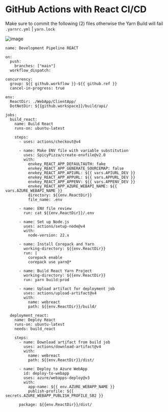 # GitHub Actions with React CI/CD

Make sure to commit the following (2) files otherwise the Yarn Build will fail
```.yarnrc.yml``` |   ```yarn.lock```

![image](https://github.com/user-attachments/assets/a9f1970a-401a-415c-b7ff-428565860daf)


```
name: Development Pipeline REACT

on:
  push:
    branches: ["main"]
  workflow_dispatch:

concurrency:
  group: ${{ github.workflow }}-${{ github.ref }}
  cancel-in-progress: true
  
env:
  ReactDir: ./WebApp/ClientApp/
  DotNetDir: ${{github.workspace}}/build/api/

jobs:
  build_react:
    name: Build React
    runs-on: ubuntu-latest

    steps:
      - uses: actions/checkout@v4
        
      - name: Make ENV file with variable substitution
        uses: SpicyPizza/create-envfile@v2.0
        with:
          envkey_REACT_APP_DEFAULTAUTH: fake
          envkey_REACT_APP_GENERATE_SOURCEMAP: false
          envkey_REACT_APP_APIURL: ${{ vars.APIURL_DEV }}
          envkey_REACT_APP_APPURL: ${{ vars.APPURL_DEV }}
          envkey_REACT_APP_APPENV: ${{ vars.APPENV_DEV }}
          envkey_REACT_APP_AZURE_WEBAPI_NAME: ${{ vars.AZURE_WEBAPI_NAME }}
          directory: ${{env.ReactDir}}
          file_name: .env

      - name: ENV file review
        run: cat ${{env.ReactDir}}/.env

      - name: Set up Node.js
        uses: actions/setup-node@v4
        with:
          node-version: 22.x
          
      - name: Install Corepack and Yarn
        working-directory: ${{env.ReactDir}}
        run: | 
          corepack enable
          corepack use yarn@*
            
      - name: Build React Yarn Project
        working-directory: ${{env.ReactDir}}
        run: yarn build:prod

      - name: Upload artifact for deployment job
        uses: actions/upload-artifact@v4
        with:
          name: webreact
          path: ${{env.ReactDir}}/build/

  deployment_react:
    name: Deploy React
    runs-on: ubuntu-latest
    needs: build_react
    
    steps:
      - name: Download artifact from build job
        uses: actions/download-artifact@v4
        with:
          name: webreact
          path: ${{env.ReactDir}}/dist/

      - name: Deploy to Azure WebApp
        id: deploy-to-webapp
        uses: azure/webapps-deploy@v3
        with:
          app-name: ${{ env.AZURE_WEBAPP_NAME }}
          publish-profile: ${{ secrets.AZURE_WEBAPP_PUBLISH_PROFILE_SB2 }}

```
          package: ${{env.ReactDir}}/dist/
